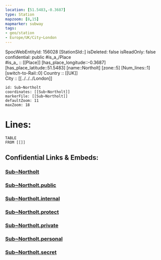 ```yaml
---
location: [51.5483,-0.3687] 
type: Station 
mapzoom: [8,15] 
mapmarker: subway 
tags:
- geo/station
- Europe/UK/City~London
---
```

SpocWebEntityId: 156028
[StationSId::] 
isDeleted: false
isReadOnly: false
confidential: public
#is_a_/Place  
#is_a_ :: [[Place]] 
[has_place_longitude::-0.3687] 
[has_place_latitude::51.5483] 
[name::Northolt] 
[zone::5] 
[Num_lines::1] 
[switch-to-Rail::0] 
Country :: [[UK]]  
City :: [[../../../London]]  


```leaflet
id: Sub~Northolt
coordinates: [[Sub~Northolt]] 
markerFile: [[Sub~Northolt]] 
defaultZoom: 11 
maxZoom: 18
```


# Lines: 
```dataview
TABLE 
FROM [[]] 
```


## Confidential Links & Embeds: 

### [Sub~Northolt](/_Standards/Earth/Continent/Europe/Europe~North/UK/England/Regions~England/London,Greater/cities~GreaterLondon/Underground/Station/Sub~Northolt.md) 

### [Sub~Northolt.public](/_public/Earth/Continent/Europe/Europe~North/UK/England/Regions~England/London,Greater/cities~GreaterLondon/Underground/Station/Sub~Northolt.public.md) 

### [Sub~Northolt.internal](/_internal/Earth/Continent/Europe/Europe~North/UK/England/Regions~England/London,Greater/cities~GreaterLondon/Underground/Station/Sub~Northolt.internal.md) 

### [Sub~Northolt.protect](/_protect/Earth/Continent/Europe/Europe~North/UK/England/Regions~England/London,Greater/cities~GreaterLondon/Underground/Station/Sub~Northolt.protect.md) 

### [Sub~Northolt.private](/_private/Earth/Continent/Europe/Europe~North/UK/England/Regions~England/London,Greater/cities~GreaterLondon/Underground/Station/Sub~Northolt.private.md) 

### [Sub~Northolt.personal](/_personal/Earth/Continent/Europe/Europe~North/UK/England/Regions~England/London,Greater/cities~GreaterLondon/Underground/Station/Sub~Northolt.personal.md) 

### [Sub~Northolt.secret](/_secret/Earth/Continent/Europe/Europe~North/UK/England/Regions~England/London,Greater/cities~GreaterLondon/Underground/Station/Sub~Northolt.secret.md)

